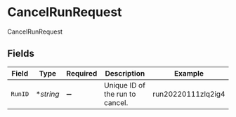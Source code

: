 # CancelRunRequest

CancelRunRequest


## Fields

| Field                           | Type                            | Required                        | Description                     | Example                         |
| ------------------------------- | ------------------------------- | ------------------------------- | ------------------------------- | ------------------------------- |
| `RunID`                         | **string*                       | :heavy_minus_sign:              | Unique ID of the run to cancel. | run20220111zlq2ig4              |